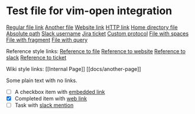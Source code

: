 # Test file for vim-open integration

[Regular file link](./example.md)
[Another file](../docs/readme.txt)
[Website link](https://example.com)
[HTTP link](http://example.com/page.html)
[Home directory file](~/config.yaml)
[Absolute path](/etc/hosts)
[Slack username](@sophie.hicks)
[Jira ticket](AB-1234)
[Custom protocol](custom://resource/123)
[File with spaces](./my%20file.md)
[File with fragment](./file.md#section)
[File with query](./file.md?param=value)

Reference style links:
[Reference to file][file-ref]
[Reference to website][web-ref]
[Reference to slack][slack-ref]
[Reference to ticket][ticket-ref]

Wiki style links:
[[Internal Page]]
[[docs/another-page]]

[file-ref]: ./referenced-file.md
[web-ref]: https://example.com/referenced-page
[slack-ref]: @team.lead
[ticket-ref]: PROJ-567

Some plain text with no links.

- [ ] A checkbox item with [embedded link](./todo.md)
- [x] Completed item with [web link](https://example.com)
- [ ] Task with [slack mention](@developer)